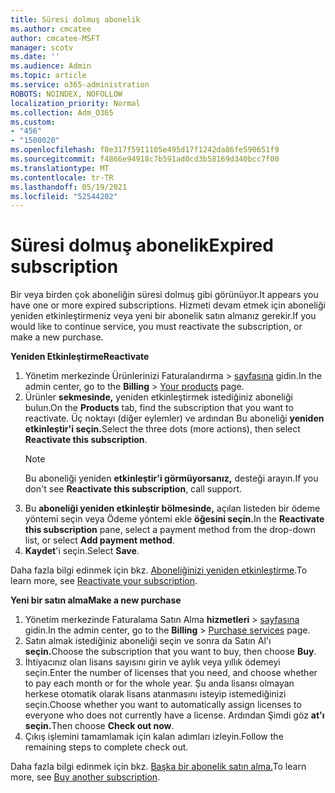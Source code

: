 ```yaml
---
title: Süresi dolmuş abonelik
ms.author: cmcatee
author: cmcatee-MSFT
manager: scotv
ms.date: ''
ms.audience: Admin
ms.topic: article
ms.service: o365-administration
ROBOTS: NOINDEX, NOFOLLOW
localization_priority: Normal
ms.collection: Adm_O365
ms.custom:
- "456"
- "1500020"
ms.openlocfilehash: f8e317f5911105e495d17f1242da86fe590651f9
ms.sourcegitcommit: f4866e94918c7b591ad0cd3b58169d340bcc7f00
ms.translationtype: MT
ms.contentlocale: tr-TR
ms.lasthandoff: 05/19/2021
ms.locfileid: "52544202"
---
```

# <a name="expired-subscription"></a><span data-ttu-id="c2f32-102">Süresi dolmuş abonelik</span><span class="sxs-lookup"><span data-stu-id="c2f32-102">Expired subscription</span></span>

<span data-ttu-id="c2f32-103">Bir veya birden çok aboneliğin süresi dolmuş gibi görünüyor.</span><span class="sxs-lookup"><span data-stu-id="c2f32-103">It appears you have one or more expired subscriptions.</span></span> <span data-ttu-id="c2f32-104">Hizmeti devam etmek için aboneliği yeniden etkinleştirmeniz veya yeni bir abonelik satın almanız gerekir.</span><span class="sxs-lookup"><span data-stu-id="c2f32-104">If you would like to continue service, you must reactivate the subscription, or make a new purchase.</span></span>
  
<span data-ttu-id="c2f32-105">**Yeniden Etkinleştirme**</span><span class="sxs-lookup"><span data-stu-id="c2f32-105">**Reactivate**</span></span>
  
1. <span data-ttu-id="c2f32-106">Yönetim merkezinde Ürünlerinizi Faturalandırma  \> [sayfasına](https://go.microsoft.com/fwlink/p/?linkid=842054) gidin.</span><span class="sxs-lookup"><span data-stu-id="c2f32-106">In the admin center, go to the **Billing** \> [Your products](https://go.microsoft.com/fwlink/p/?linkid=842054) page.</span></span>
2. <span data-ttu-id="c2f32-107">Ürünler **sekmesinde,** yeniden etkinleştirmek istediğiniz aboneliği bulun.</span><span class="sxs-lookup"><span data-stu-id="c2f32-107">On the **Products** tab, find the subscription that you want to reactivate.</span></span> <span data-ttu-id="c2f32-108">Üç noktayı (diğer eylemler) ve ardından Bu aboneliği **yeniden etkinleştir'i seçin.**</span><span class="sxs-lookup"><span data-stu-id="c2f32-108">Select the three dots (more actions), then select **Reactivate this subscription**.</span></span>
    > [!NOTE]
    > <span data-ttu-id="c2f32-109">Bu aboneliği yeniden **etkinleştir'i görmüyorsanız,** desteği arayın.</span><span class="sxs-lookup"><span data-stu-id="c2f32-109">If you don't see **Reactivate this subscription**, call support.</span></span>
3. <span data-ttu-id="c2f32-110">Bu **aboneliği yeniden etkinleştir bölmesinde,** açılan listeden bir ödeme yöntemi seçin veya Ödeme yöntemi ekle **öğesini seçin.**</span><span class="sxs-lookup"><span data-stu-id="c2f32-110">In the **Reactivate this subscription** pane, select a payment method from the drop-down list, or select **Add payment method**.</span></span>
4. <span data-ttu-id="c2f32-111">**Kaydet**'i seçin.</span><span class="sxs-lookup"><span data-stu-id="c2f32-111">Select **Save**.</span></span>

<span data-ttu-id="c2f32-112">Daha fazla bilgi edinmek için bkz. [Aboneliğinizi yeniden etkinleştirme](/microsoft-365/commerce/subscriptions/reactivate-your-subscription).</span><span class="sxs-lookup"><span data-stu-id="c2f32-112">To learn more, see [Reactivate your subscription](/microsoft-365/commerce/subscriptions/reactivate-your-subscription).</span></span>

<span data-ttu-id="c2f32-113">**Yeni bir satın alma**</span><span class="sxs-lookup"><span data-stu-id="c2f32-113">**Make a new purchase**</span></span>
  
1. <span data-ttu-id="c2f32-114">Yönetim merkezinde Faturalama Satın Alma **hizmetleri** \> [sayfasına](https://go.microsoft.com/fwlink/p/?linkid=868433) gidin.</span><span class="sxs-lookup"><span data-stu-id="c2f32-114">In the admin center, go to the **Billing** \> [Purchase services](https://go.microsoft.com/fwlink/p/?linkid=868433) page.</span></span>
2. <span data-ttu-id="c2f32-115">Satın almak istediğiniz aboneliği seçin ve sonra da Satın Al'ı **seçin.**</span><span class="sxs-lookup"><span data-stu-id="c2f32-115">Choose the subscription that you want to buy, then choose **Buy**.</span></span>
3. <span data-ttu-id="c2f32-116">İhtiyacınız olan lisans sayısını girin ve aylık veya yıllık ödemeyi seçin.</span><span class="sxs-lookup"><span data-stu-id="c2f32-116">Enter the number of licenses that you need, and choose whether to pay each month or for the whole year.</span></span> <span data-ttu-id="c2f32-117">Şu anda lisansı olmayan herkese otomatik olarak lisans atanmasını isteyip istemediğinizi seçin.</span><span class="sxs-lookup"><span data-stu-id="c2f32-117">Choose whether you want to automatically assign licenses to everyone who does not currently have a license.</span></span> <span data-ttu-id="c2f32-118">Ardından Şimdi göz **at'ı seçin.**</span><span class="sxs-lookup"><span data-stu-id="c2f32-118">Then choose **Check out now**.</span></span>
4. <span data-ttu-id="c2f32-119">Çıkış işlemini tamamlamak için kalan adımları izleyin.</span><span class="sxs-lookup"><span data-stu-id="c2f32-119">Follow the remaining steps to complete check out.</span></span>

<span data-ttu-id="c2f32-120">Daha fazla bilgi edinmek için bkz. [Başka bir abonelik satın alma.](/microsoft-365/commerce/buy-another-subscription)</span><span class="sxs-lookup"><span data-stu-id="c2f32-120">To learn more, see [Buy another subscription](/microsoft-365/commerce/buy-another-subscription).</span></span>